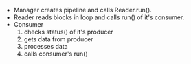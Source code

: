 
- Manager creates pipeline and calls Reader.run().
- Reader reads blocks in loop and calls run() of it's consumer.
- Consumer
   1. checks status() of it's producer
   2. gets data from producer
   3. processes data
   4. calls consumer's run()